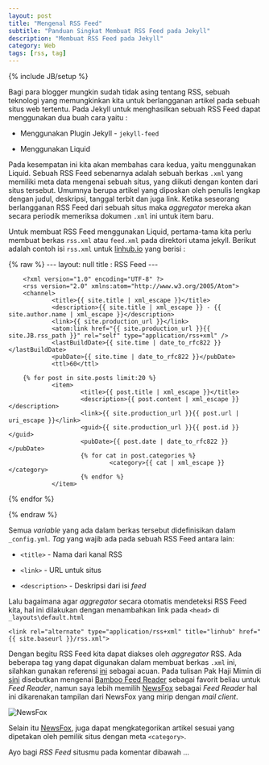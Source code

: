 ```yaml
---
layout: post
title: "Mengenal RSS Feed"
subtitle: "Panduan Singkat Membuat RSS Feed pada Jekyll"
description: "Membuat RSS Feed pada Jekyll"
category: Web
tags: [rss, tag]
---
```

{% include JB/setup %}

Bagi para blogger mungkin sudah tidak asing tentang RSS, sebuah teknologi yang memungkinkan kita untuk berlangganan artikel pada sebuah situs web tertentu. Pada Jekyll untuk menghasilkan sebuah RSS Feed dapat menggunakan dua buah cara yaitu :

- Menggunakan Plugin Jekyll - `jekyll-feed`  

- Menggunakan Liquid

Pada kesempatan ini kita akan membahas cara kedua, yaitu menggunakan Liquid. Sebuah RSS Feed sebenarnya adalah sebuah berkas `.xml` yang memiliki meta data mengenai sebuah situs, yang diikuti dengan konten dari situs tersebut. Umumnya berupa artikel yang diposkan oleh penulis lengkap dengan judul, deskripsi, tanggal terbit dan juga link. Ketika seseorang berlangganan RSS Feed dari sebuah situs maka _aggregator_ mereka akan secara periodik memeriksa dokumen `.xml` ini untuk item baru.

Untuk membuat RSS Feed menggunakan Liquid, pertama-tama kita perlu membuat berkas `rss.xml` atau `feed.xml` pada direktori utama jekyll. Berikut adalah contoh isi `rss.xml` untuk [linhub.io](https://linhub.io/) yang berisi :

{% raw %}
        ---
        layout: null
        title : RSS Feed
        ---

        <?xml version="1.0" encoding="UTF-8" ?>
        <rss version="2.0" xmlns:atom="http://www.w3.org/2005/Atom">
        <channel>
                <title>{{ site.title | xml_escape }}</title>
                <description>{{ site.title | xml_escape }} - {{ site.author.name | xml_escape }}</description>
                <link>{{ site.production_url }}</link>
                <atom:link href="{{ site.production_url }}{{ site.JB.rss_path }}" rel="self" type="application/rss+xml" />
                <lastBuildDate>{{ site.time | date_to_rfc822 }}</lastBuildDate>
                <pubDate>{{ site.time | date_to_rfc822 }}</pubDate>
                <ttl>60</ttl>

        {% for post in site.posts limit:20 %}
                <item>
                        <title>{{ post.title | xml_escape }}</title>
                        <description>{{ post.content | xml_escape }}</description>
                        <link>{{ site.production_url }}{{ post.url | uri_escape }}</link>
                        <guid>{{ site.production_url }}{{ post.id }}</guid>
                        <pubDate>{{ post.date | date_to_rfc822 }}</pubDate>
                        {% for cat in post.categories %}
                                <category>{{ cat | xml_escape }}</category>
                        {% endfor %}
                </item>
{% endfor %}

</channel>
</rss>
{% endraw %}

Semua _variable_ yang ada dalam berkas tersebut didefinisikan dalam `_config.yml`. _Tag_ yang wajib ada pada sebuah RSS Feed antara lain:

- `<title>` - Nama dari kanal RSS

- `<link>` - URL untuk situs

- `<description>` - Deskripsi dari isi _feed_

Lalu bagaimana agar _aggregator_ secara otomatis mendeteksi RSS Feed kita, hal ini dilakukan dengan menambahkan link pada `<head>` di `_layouts\default.html`

    <link rel="alternate" type="application/rss+xml" title="linhub" href="{{ site.baseurl }}/rss.xml">

Dengan begitu RSS Feed kita dapat diakses oleh _aggregator_ RSS. Ada beberapa tag yang dapat digunakan dalam membuat berkas `.xml` ini, silahkan gunakan referensi [ini](https://www.make-rss-feeds.com/rss-tags.htm) sebagai acuan. Pada tulisan Pak Haji Mimin di [sini](https://rizaumami.github.io/2017/03/27/my-favourite-firefox-plugins/) disebutkan mengenai [Bamboo Feed Reader](https://addons.mozilla.org/en-US/firefox/addon/bamboo-feed-reader/) sebagai favorit beliau untuk _Feed Reader_, namun saya lebih memilih [NewsFox](https://newsfox.mozdev.org/) sebagai _Feed Reader_ hal ini dikarenakan tampilan dari NewsFox yang mirip dengan _mail client_.

<img src="{{ site.baseurl }}/img/newsfox-rss.png" class="img-responsive" alt="NewsFox">

Selain itu [NewsFox](https://newsfox.mozdev.org/), juga dapat mengkategorikan artikel sesuai yang dipetakan oleh pemilik situs dengan meta `<category>`.

Ayo bagi _RSS Feed_ situsmu pada komentar dibawah ...
